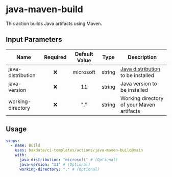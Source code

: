 # java-maven-build

This action builds Java artifacts using Maven.

## Input Parameters

| Name              | Required | Default Value |  Type  | Description                                                                                        |
| ----------------- | :------: | :-----------: | :----: | -------------------------------------------------------------------------------------------------- |
| java-distribution |    ❌    |   microsoft   | string | [Java distribution](https://github.com/actions/setup-java#supported-distributions) to be installed |
| java-version      |    ❌    |      11       | string | Java version to be installed                                                                       |
| working-directory |    ❌    |      "."      | string | Working directory of your Maven artifacts                                                          |

## Usage

```yaml
steps:
  - name: Build
    uses: bakdata/ci-templates/actions/java-maven-build@main
    with:
      java-distribution: "microsoft" # (Optional)
      java-version: "11" # (Optional)
      working-directory: "." # (Optional)
```
